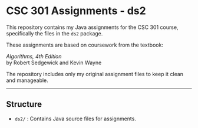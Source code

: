 # CSC 301 Assignments - ds2

This repository contains my Java assignments for the CSC 301 course, specifically the files in the `ds2` package.

These assignments are based on coursework from the textbook:

*Algorithms, 4th Edition*  
by Robert Sedgewick and Kevin Wayne

The repository includes only my original assignment files to keep it clean and manageable.

---

## Structure

- `ds2/` : Contains Java source files for assignments.
